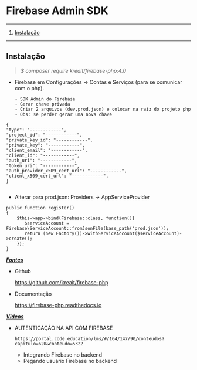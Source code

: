# Firebase Admin SDK
*******
 1. [Instalação](#install)

*******
<div id='install'/>

## Instalação<br>
>*$ composer require kreait/firebase-php:4.0*

* Firebase em Configurações -> Contas e Serviços (para se comunicar com o php).
  
      - SDK Admin do Firebase
      - Gerar chave privada 
      - Criar 2 arquivos (dev,prod.json) e colocar na raiz do projeto php
      - Obs: se perder gerar uma nova chave
````
{
"type": "------------",
"project_id": "------------",
"private_key_id": "------------",
"private_key": "------------",
"client_email": "------------",
"client_id": "------------",
"auth_uri": "------------",
"token_uri": "------------",
"auth_provider_x509_cert_url": "------------",
"client_x509_cert_url": "------------",
}
  
````

* Alterar para prod.json:  Providers -> AppServiceProvider
````
public function register()
{
    $this->app->bind(Firebase::class, function(){
       $serviceAccount = Firebase\ServiceAccount::fromJsonFile(base_path('prod.json'));
       return (new Factory())->withServiceAccount($serviceAccount)->create();
    });
}
````


**[*Fontes*](#)**

* Github

  https://github.com/kreait/firebase-php

* Documentação

  https://firebase-php.readthedocs.io
  
**[*Videos*](#)** 

* AUTENTICAÇÃO NA API COM FIREBASE
    
      https://portal.code.education/lms/#/164/147/90/conteudos?capitulo=620&conteudo=5322  

    * Integrando Firebase no backend
    * Pegando usuário Firebase no backend   

